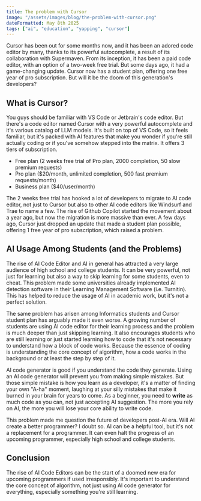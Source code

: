 ```yaml
---
title: The problem with Cursor
image: "/assets/images/blog/the-problem-with-cursor.png"
dateFormatted: May 8th 2025
tags: ["ai", "education", "yapping", "cursor"]
---
```

Cursor has been out for some months now, and it has been an adored code editor by many, thanks to its powerful autocomplete, a result of its collaboration with Supermaven. From its inception, it has been a paid code editor, with an option of a two-week free trial. But some days ago, it had a game-changing update. Cursor now has a student plan, offering one free year of pro subscription. But will it be the doom of this generation's developers?

## What is Cursor?
You guys should be familiar with VS Code or Jetbrain's code editor. But there's a code editor named Cursor with a very powerful autocomplete and it's various catalog of LLM models. It's built on top of VS Code, so it feels familiar, but it's packed with AI features that make you wonder if you're still actually coding or if you've somehow stepped into the matrix. It offers 3 tiers of subscription.

- Free plan (2 weeks free trial of Pro plan, 2000 completion, 50 slow premium requests)
- Pro plan ($20/month, unlimited completion, 500 fast premium requests/month)
- Business plan ($40/user/month)

The 2 weeks free trial has hooked a lot of developers to migrate to AI code editor, not just to Cursor but also to other AI code editors like Windsurf and Trae to name a few. The rise of Github Copilot started the movement about a year ago, but now the migration is more massive than ever. A few days ago, Cursor just dropped an update that made a student plan possible, offering 1 free year of pro subscription, which raised a problem.

## AI Usage Among Students (and the Problems)
The rise of AI Code Editor and AI in general has attracted a very large audience of high school and college students. It can be very powerful, not just for learning but also a way to skip learning for some students, even to cheat. This problem made some universities already implemented AI detection software in their Learning Management Software (i.e. Turnitin). This has helped to reduce the usage of AI in academic work, but it's not a perfect solution. 

The same problem has arisen among Informatics students and Cursor student plan has arguably made it even worse. A growing number of students are using AI code editor for their learning process and the problem is much deeper than just skipping learning. It also encourages students who are still learning or just started learning how to code that it's not necessary to understand how a block of code works. Because the essence of coding is understanding the core concept of algorithm, how a code works in the background or at least the step by step of it. 

AI code generator is good if you understand the code they generate. Using an AI code generator will prevent you from making simple mistakes. But those simple mistake is how you learn as a developer, it's a matter of finding your own "A-ha" moment, laughing at your silly mistakes that make it burned in your brain for years to come. As a beginner, you need to **write** as much code as you can, not just accepting AI suggestion. The more you rely on AI, the more you will lose your core ability to write code.

This problem made me question the future of developers post-AI era. Will AI create a better programmer? I doubt so. AI can be a helpful tool, but it's not a replacement for a programmer. It can even halt the progress of an upcoming programmer, especially high school and college students. 

## Conclusion
The rise of AI Code Editors can be the start of a doomed new era for upcoming programmers if used irresponsibly. It's important to understand the core concept of algorithm, not just using AI code generator for everything, especially something you're still learning.